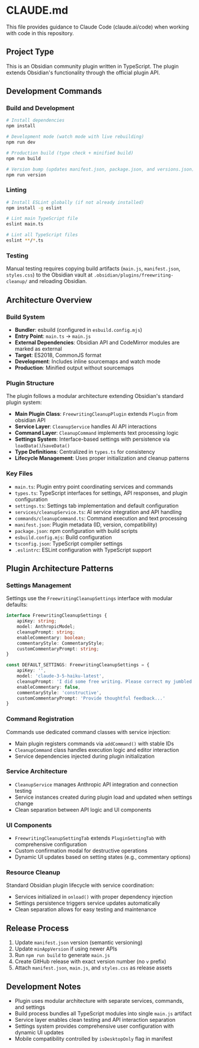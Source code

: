 # CLAUDE.md

This file provides guidance to Claude Code (claude.ai/code) when working with code in this repository.

## Project Type
This is an Obsidian community plugin written in TypeScript. The plugin extends Obsidian's functionality through the official plugin API.

## Development Commands

### Build and Development
```bash
# Install dependencies
npm install

# Development mode (watch mode with live rebuilding)
npm run dev

# Production build (type check + minified build)
npm run build

# Version bump (updates manifest.json, package.json, and versions.json)
npm run version
```

### Linting
```bash
# Install ESLint globally (if not already installed)
npm install -g eslint

# Lint main TypeScript file
eslint main.ts

# Lint all TypeScript files
eslint **/*.ts
```

### Testing
Manual testing requires copying build artifacts (`main.js`, `manifest.json`, `styles.css`) to the Obsidian vault at `.obsidian/plugins/freewriting-cleanup/` and reloading Obsidian.

## Architecture Overview

### Build System
- **Bundler**: esbuild (configured in `esbuild.config.mjs`)
- **Entry Point**: `main.ts` → `main.js`
- **External Dependencies**: Obsidian API and CodeMirror modules are marked as external
- **Target**: ES2018, CommonJS format
- **Development**: Includes inline sourcemaps and watch mode
- **Production**: Minified output without sourcemaps

### Plugin Structure
The plugin follows a modular architecture extending Obsidian's standard plugin system:
- **Main Plugin Class**: `FreewritingCleanupPlugin` extends `Plugin` from obsidian API
- **Service Layer**: `CleanupService` handles AI API interactions
- **Command Layer**: `CleanupCommand` implements text processing logic
- **Settings System**: Interface-based settings with persistence via `loadData()`/`saveData()`
- **Type Definitions**: Centralized in `types.ts` for consistency
- **Lifecycle Management**: Uses proper initialization and cleanup patterns

### Key Files
- `main.ts`: Plugin entry point coordinating services and commands
- `types.ts`: TypeScript interfaces for settings, API responses, and plugin configuration
- `settings.ts`: Settings tab implementation and default configuration
- `services/cleanupService.ts`: AI service integration and API handling
- `commands/cleanupCommand.ts`: Command execution and text processing
- `manifest.json`: Plugin metadata (ID, version, compatibility)
- `package.json`: npm configuration with build scripts
- `esbuild.config.mjs`: Build configuration
- `tsconfig.json`: TypeScript compiler settings
- `.eslintrc`: ESLint configuration with TypeScript support

## Plugin Architecture Patterns

### Settings Management
Settings use the `FreewritingCleanupSettings` interface with modular defaults:
```typescript
interface FreewritingCleanupSettings {
    apiKey: string;
    model: AnthropicModel;
    cleanupPrompt: string;
    enableCommentary: boolean;
    commentaryStyle: CommentaryStyle;
    customCommentaryPrompt: string;
}

const DEFAULT_SETTINGS: FreewritingCleanupSettings = {
    apiKey: '',
    model: 'claude-3-5-haiku-latest',
    cleanupPrompt: 'I did some free writing. Please correct my jumbled typo mess...',
    enableCommentary: false,
    commentaryStyle: 'constructive',
    customCommentaryPrompt: 'Provide thoughtful feedback...'
}
```

### Command Registration
Commands use dedicated command classes with service injection:
- Main plugin registers commands via `addCommand()` with stable IDs
- `CleanupCommand` class handles execution logic and editor interaction
- Service dependencies injected during plugin initialization

### Service Architecture
- `CleanupService` manages Anthropic API integration and connection testing
- Service instances created during plugin load and updated when settings change
- Clean separation between API logic and UI components

### UI Components
- `FreewritingCleanupSettingTab` extends `PluginSettingTab` with comprehensive configuration
- Custom confirmation modal for destructive operations
- Dynamic UI updates based on setting states (e.g., commentary options)

### Resource Cleanup
Standard Obsidian plugin lifecycle with service coordination:
- Services initialized in `onload()` with proper dependency injection
- Settings persistence triggers service updates automatically
- Clean separation allows for easy testing and maintenance

## Release Process
1. Update `manifest.json` version (semantic versioning)
2. Update `minAppVersion` if using newer APIs
3. Run `npm run build` to generate `main.js`
4. Create GitHub release with exact version number (no `v` prefix)
5. Attach `manifest.json`, `main.js`, and `styles.css` as release assets

## Development Notes
- Plugin uses modular architecture with separate services, commands, and settings
- Build process bundles all TypeScript modules into single `main.js` artifact
- Service layer enables clean testing and API interaction separation
- Settings system provides comprehensive user configuration with dynamic UI updates
- Mobile compatibility controlled by `isDesktopOnly` flag in manifest